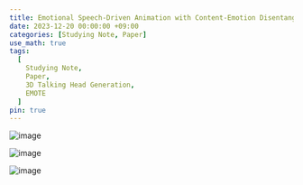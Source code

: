```yaml
---
title: Emotional Speech-Driven Animation with Content-Emotion Disentanglement(EMOTE) 공부 노트
date: 2023-12-20 00:00:00 +09:00
categories: [Studying Note, Paper]
use_math: true
tags:
  [
    Studying Note,
    Paper,
    3D Talking Head Generation,
    EMOTE
  ]
pin: true
---
```


![image](https://github.com/gihuni99/gihuni99.github.io/assets/90080065/724a1bdb-c30e-4783-b867-787c1419e0f4)

![image](https://github.com/gihuni99/gihuni99.github.io/assets/90080065/ab451529-96ab-4b9e-89e1-ea52079d5e6c)

![image](https://github.com/gihuni99/gihuni99.github.io/assets/90080065/aeace1bc-0d16-44db-82da-f0b900e16746)
